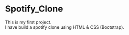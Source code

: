 # Spotify_Clone
This is my first project.
<br>
I have build a spotify clone using HTML & CSS (Bootstrap).
